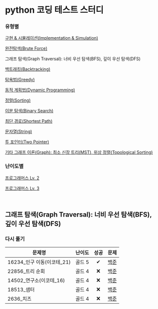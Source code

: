 # python 코딩 테스트 스터디
### 유형별
[구현 & 시뮬레이션(Implementation & Simulation)](/implementation_and_simulation/README.md)

[완전탐색(Brute Force)](/brute_force/README.md)

그래프 탐색(Graph Traversal): 너비 우선 탐색(BFS), 깊이 우선 탐색(DFS)

[백트래킹(Backtracking)](/backtracking/README.md)

[탐욕법(Greedy)](/greedy/README.md)

[동적 계획법(Dynamic Programming)](/dynamic_programming/README.md)

[정렬(Sorting)](/sorting/README.md)

[이분 탐색(Binary Search)](/binary_search/README.md)

[최단 경로(Shortest Path)](/shortest_path/README.md)

[문자열(String)](/string/README.md)

[투 포인터(Two Pointer)](/two_pointer/README.md)

[기타 그래프 이론(Graph): 최소 신장 트리(MST), 위상 정렬(Topological Sorting)](/graph/README.md)


### 난이도별
[프로그래머스 Lv. 2](/Programmers/Programmers_Lv2/README.md)

[프로그래머스 Lv. 3](/Programmers/Programmers_Lv3/README.md)

<br>

## 그래프 탐색(Graph Traversal): 너비 우선 탐색(BFS), 깊이 우선 탐색(DFS)
### 다시 풀기
|문제명|난이도|성공|문제|
|-----|:----:|:----:|:----:|
|16234_인구 이동(이코테_21)|골드 5|✔|[백준](https://www.acmicpc.net/problem/16234)|
|22856_트리 순회|골드 4|❌|[백준](https://www.acmicpc.net/problem/22856)|
|14502_연구소(이코테_16)|골드 4|❌|[백준](https://www.acmicpc.net/problem/14502)|
|18513_샘터|골드 4|❌|[백준](https://www.acmicpc.net/problem/18513)|
|2636_치즈|골드 4|❌|[백준](https://www.acmicpc.net/problem/2636)|


